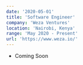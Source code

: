 ```yaml
---
date: '2020-05-01'
title: 'Software Engineer'
company: 'Weza Ventures'
location: 'Nairobi, Kenya'
range: 'May 2020 - Present'
url: 'https://www.weza.io/'
---
```


-   Coming Soon
